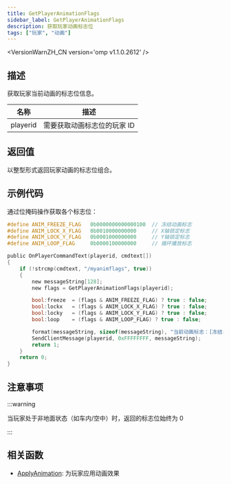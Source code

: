 ```yaml
---
title: GetPlayerAnimationFlags
sidebar_label: GetPlayerAnimationFlags
description: 获取玩家动画标志位
tags: ["玩家", "动画"]
---
```


<VersionWarnZH_CN version='omp v1.1.0.2612' />

## 描述

获取玩家当前动画的标志位信息。

| 名称     | 描述                        |
| -------- | --------------------------- |
| playerid | 需要获取动画标志位的玩家 ID |

## 返回值

以整型形式返回玩家动画的标志位组合。

## 示例代码

通过位掩码操作获取各个标志位：

```c
#define ANIM_FREEZE_FLAG   0b0000000000000100  // 冻结动画标志
#define ANIM_LOCK_X_FLAG   0b0010000000000     // X轴锁定标志
#define ANIM_LOCK_Y_FLAG   0b0001000000000     // Y轴锁定标志
#define ANIM_LOOP_FLAG     0b0000100000000     // 循环播放标志

public OnPlayerCommandText(playerid, cmdtext[])
{
    if (!strcmp(cmdtext, "/myanimflags", true))
    {
        new messageString[128];
        new flags = GetPlayerAnimationFlags(playerid);

        bool:freeze  = (flags & ANIM_FREEZE_FLAG) ? true : false;
        bool:lockx   = (flags & ANIM_LOCK_X_FLAG) ? true : false;
        bool:locky   = (flags & ANIM_LOCK_Y_FLAG) ? true : false;
        bool:loop    = (flags & ANIM_LOOP_FLAG) ? true : false;

        format(messageString, sizeof(messageString), "当前动画标志：[冻结:%d] [X轴锁定:%d] [Y轴锁定:%d] [循环:%d]", freeze, lockx, locky, loop);
        SendClientMessage(playerid, 0xFFFFFFFF, messageString);
        return 1;
    }
    return 0;
}
```

## 注意事项

:::warning

当玩家处于非地面状态（如车内/空中）时，返回的标志位始终为 0

:::

## 相关函数

- [ApplyAnimation](ApplyAnimation): 为玩家应用动画效果

